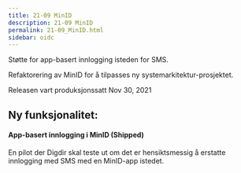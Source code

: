 ```yaml
---
title: 21-09 MinID
description: 21-09 MinID
permalink: 21-09_MinID.html
sidebar: oidc
---
```



Støtte for app-basert innlogging isteden for SMS.

Refaktorering av MinID for å tilpasses ny systemarkitektur-prosjektet.



Releasen vart produksjonssatt Nov 30, 2021

## Ny funksjonalitet:


#### App-basert innlogging i MinID (Shipped)

En pilot der Digdir skal teste ut om det er hensiktsmessig å erstatte innlogging med SMS med en MinID-app istedet.

